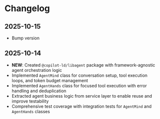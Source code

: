 # Changelog

## 2025-10-15

- Bump version

## 2025-10-14

- **NEW**: Created `@copilot-ld/libagent` package with framework-agnostic agent
  orchestration logic
- Implemented `AgentMind` class for conversation setup, tool execution loops,
  and token budget management
- Implemented `AgentHands` class for focused tool execution with error handling
  and deduplication
- Extracted agent business logic from service layer to enable reuse and improve
  testability
- Comprehensive test coverage with integration tests for `AgentMind` and
  `AgentHands` classes
